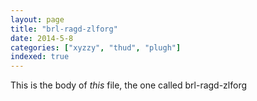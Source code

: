 ```yaml
---
layout: page
title: "brl-ragd-zlforg"
date: 2014-5-8
categories: ["xyzzy", "thud", "plugh"]
indexed: true
---
```

This is the body of _this_ file, the one called brl-ragd-zlforg
